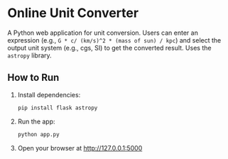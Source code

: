 # Online Unit Converter

A Python web application for unit conversion. Users can enter an expression (e.g., `G * c/ (km/s)^2 * (mass of sun) / kpc`) and select the output unit system (e.g., cgs, SI) to get the converted result. Uses the `astropy` library.

## How to Run

1. Install dependencies:
   ```bash
   pip install flask astropy
   ```
2. Run the app:
   ```bash
   python app.py
   ```
3. Open your browser at http://127.0.0.1:5000
